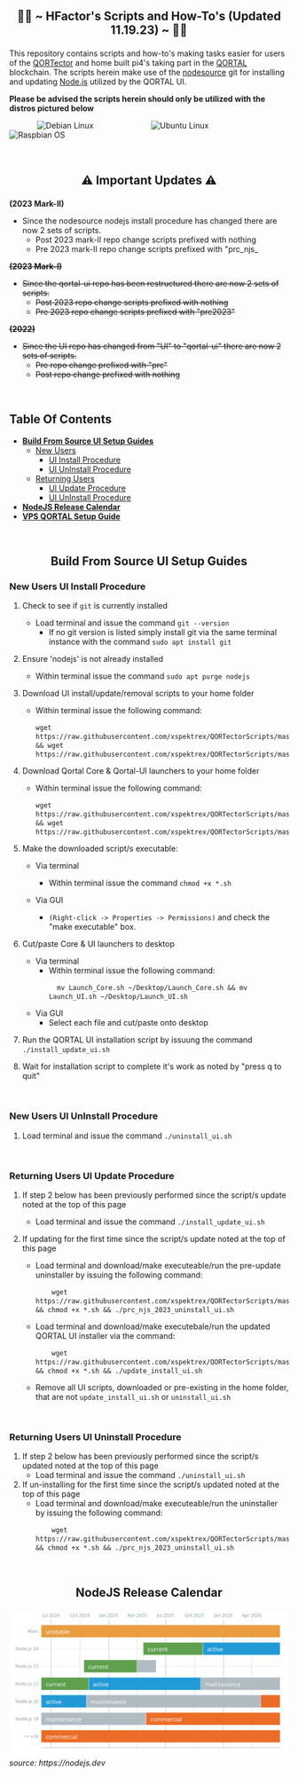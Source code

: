 ## **<p align="center">🧑‍💻 ~ HFactor's Scripts and How-To's (Updated 11.19.23) ~ 🧑‍💻 </p>**

This repository contains scripts and how-to's making tasks easier for users of the [QORTector](https://test.crowetic.com/index.php/product/qortector-gen-2/) and home built pi4's taking part in the [QORTAL](https://www.qortal.org) blockchain.  The scripts herein make use of the [nodesource](https://nodesource.com/) git for installing and updating [Node.js](https://nodejs.org) utilized by the QORTAL UI. 

**Please be advised the scripts herein should only be utilized with the distros pictured below**
<p align="left">
<img src="https://seeklogo.com/images/D/debian-logo-0BECE23D11-seeklogo.com.png" width="100" hspace="50" alt="Debian Linux" />
<img src="https://seeklogo.com/images/U/ubuntu-logo-7F6533BEF8-seeklogo.com.png" width="100" hspace="50" alt="Ubuntu Linux"/>
<img src="https://upload.wikimedia.org/wikipedia/commons/b/b1/Raspbian_logo.png" width="200" alt="Raspbian OS"/>
</p>

<br>

## **<p align="center">⚠️ Important Updates ⚠️</p>**

**(2023 Mark-II)**
* Since the nodesource nodejs install procedure has changed there are now 2 sets of scripts.  
  - Post 2023 mark-II repo change scripts prefixed with nothing  
  - Pre 2023 mark-II repo change scripts prefixed with "prc_njs_
    
<strike>**(2023 Mark-I)**
* Since the qortal-ui repo has been restructured there are now 2 sets of scripts.
  - Post 2023 repo change scripts prefixed with nothing
  - Pre 2023 repo change scripts prefixed with "prc2023"
    
**(2022)**  
* Since the UI repo has changed from "UI" to "qortal-ui" there are now 2 sets of scripts.
  - Pre repo change prefixed with "prc"
  - Post repo change prefixed with nothing</strike>

<br>

## Table Of Contents 

* **[Build From Source UI Setup Guides](#build-from-source-ui-setup-guides)**
  - [New Users](#new-users-ui-install-procedure)
    - [UI Install Procedure](#new-users-ui-install-procedure)
    - [UI UnInstall Procedure](#new-users-ui-uninstall-procedure)
  - [Returning Users](#returning-users-ui-update-procedure)
    - [UI Update Procedure](#returning-users-ui-update-procedure)
    - [UI UnInstall Procedure](#returning-users-ui-uninstall-procedure)
* **[NodeJS Release Calendar](#nodejs-release-calendar)**
* **[VPS QORTAL Setup Guide](https://github.com/xspektrex/QORTectorScripts/blob/master/QortalVPSinstall.md)**

<br>

## <p align="center">Build From Source UI Setup Guides</p>

### **New Users UI Install Procedure**

1. Check to see if `git` is currently installed
   * Load terminal and issue the command `git --version`
     * If no git version is listed simply install git via the same terminal instance with the command `sudo apt install git`
      
3. Ensure 'nodejs' is not already installed
   * Within terminal issue the command `sudo apt purge nodejs`

4. Download UI install/update/removal scripts to your home folder
   * Within terminal issue the following command:
      ```shell
      wget https://raw.githubusercontent.com/xspektrex/QORTectorScripts/master/update_install_ui.sh && wget https://raw.githubusercontent.com/xspektrex/QORTectorScripts/master/uninstall_ui.sh
      ```

5. Download Qortal Core & Qortal-UI launchers to your home folder
   * Within terminal issue the following command:
      ```shell
      wget https://raw.githubusercontent.com/xspektrex/QORTectorScripts/master/Launch_Core.sh && wget https://raw.githubusercontent.com/xspektrex/QORTectorScripts/master/Launch_UI.sh
      ```

6. Make the downloaded script/s executable:
    * Via terminal
      * Within terminal issue the command `chmod +x *.sh`

    * Via GUI
      * `(Right-click -> Properties -> Permissions)` and check the "make executable" box.

7. Cut/paste Core & UI launchers to desktop
   * Via terminal
     * Within terminal issue the following command:
         ```shell
           mv Launch_Core.sh ~/Desktop/Launch_Core.sh && mv Launch_UI.sh ~/Desktop/Launch_UI.sh
         ``` 
   * Via GUI
     * Select each file and cut/paste onto desktop 

8. Run the QORTAL UI installation script by issuung the command `./install_update_ui.sh`

9. Wait for installation script to complete it's work as noted by "press q to quit"
    
<br>

### **New Users UI UnInstall Procedure**

1. Load terminal and issue the command `./uninstall_ui.sh`

<br>

### **Returning Users UI Update Procedure**

1. If step 2 below has been previously performed since the script/s update noted at the top of this page
    - Load terminal and issue the command `./install_update_ui.sh`
      
2. If updating for the first time since the script/s update noted at the top of this page
    - Load terminal and download/make executeable/run the pre-update uninstaller by issuing the following command:
        ```shell
            wget https://raw.githubusercontent.com/xspektrex/QORTectorScripts/master/prc_njs_2023_uninstall_ui.sh && chmod +x *.sh && ./prc_njs_2023_uninstall_ui.sh
        ```
    - Load terminal and download/make executebale/run the updated QORTAL UI installer via the command:
        ```shell
            wget https://raw.githubusercontent.com/xspektrex/QORTectorScripts/master/update_install_ui.sh && chmod +x *.sh && ./update_install_ui.sh
        ```
    - Remove all UI scripts, downloaded or pre-existing in the home folder, that are not `update_install_ui.sh` or `uninstall_ui.sh`

<br>

### **Returning Users UI Uninstall Procedure**
1. If step 2 below has been previously performed since the script/s updated noted at the top of this page
   - Load terminal and issue the command `./uninstall_ui.sh`
2. If un-installing for the first time since the script/s updated noted at the top of this page
    - Load terminal and download/make executeable/run the uninstaller by issuing the following command:
        ```shell
            wget https://raw.githubusercontent.com/xspektrex/QORTectorScripts/master/prc_njs_2023_uninstall_ui.sh && chmod +x *.sh && ./prc_njs_2023_uninstall_ui.sh
        ```
<br>

## **<p align="center">NodeJS Release Calendar</p>**
[![Node Releases Calendar](https://raw.githubusercontent.com/nodejs/Release/main/schedule.svg?sanitize=true)](https://nodejs.dev/en/about/releases)  
_source: https://nodejs.dev_
